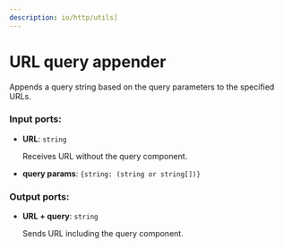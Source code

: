 ```yaml
---
description: io/http/utils]
---
```


# URL query appender

Appends a query string based on the query parameters to the specified URLs.

### Input ports:

* __URL__: `string`

    Receives URL without the query component.


* __query params__: `{string: (string or string[])}`

### Output ports:

* __URL + query__: `string`

    Sends URL including the query component.

